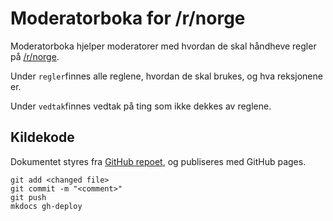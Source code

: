 # Moderatorboka for /r/norge
Moderatorboka hjelper moderatorer med hvordan de skal håndheve regler på [/r/norge](https://old.reddit.com/r/norge).

Under `regler`finnes alle reglene, hvordan de skal brukes, og hva reksjonene er.

Under `vedtak`finnes vedtak på ting som ikke dekkes av reglene.

## Kildekode
Dokumentet styres fra [GitHub repoet](https://github.com/MarlinMr/moderatorboka), og publiseres med GitHub pages. 

```shell
git add <changed file>
git commit -m "<comment>"
git push
mkdocs gh-deploy
```
